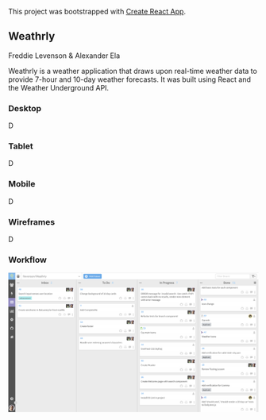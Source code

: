 This project was bootstrapped with [Create React App](https://github.com/facebookincubator/create-react-app).


## Weathrly
Freddie Levenson & Alexander Ela

Weathrly is a weather application that draws upon real-time weather data to provide 7-hour and 10-day weather forecasts. It was built using React and the Weather Underground API.

### Desktop
D

### Tablet
D

### Mobile
D

### Wireframes
D

### Workflow
![weatherly_workflow](https://github.com/flevenson/Weathrly/blob/master/weathrly-app/public/readme-images/weathrly_workflow.png)

